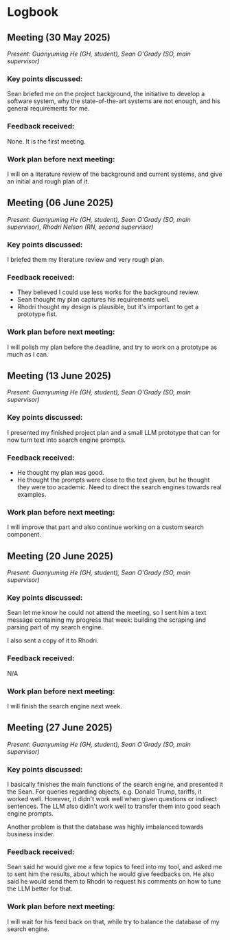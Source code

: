 # Logbook

## Meeting (30 May 2025)
*Present: Guanyuming He (GH, student), Sean O'Grady (SO, main supervisor)*

### Key points discussed:
Sean briefed me on the project background, the initiative to develop a software
system, why the state-of-the-art systems are not enough, and his general
requirements for me.

### Feedback received:
None. It is the first meeting.

### Work plan before next meeting:
I will on a literature review of the background and current systems, and give
an initial and rough plan of it.

## Meeting (06 June 2025)
*Present: Guanyuming He (GH, student), Sean O'Grady (SO, main supervisor),
Rhodri Nelson (RN, second supervisor)*

### Key points discussed:
I briefed them my literature review and very rough plan.

### Feedback received:
- They believed I could use less works for the background review.
- Sean thought my plan captures his requirements well.
- Rhodri thought my design is plausible, but it's important to get a prototype
  fist.

### Work plan before next meeting:
I will polish my plan before the deadline, and try to work on a prototype as
much as I can.

## Meeting (13 June 2025)
*Present: Guanyuming He (GH, student), Sean O'Grady (SO, main supervisor)*

### Key points discussed:
I presented my finished project plan and a small LLM prototype that can for now
turn text into search engine prompts.

### Feedback received:
- He thought my plan was good.
- He thought the prompts were close to the text given, but he thought they were
  too academic. Need to direct the search engines towards real examples.

### Work plan before next meeting:
I will improve that part and also continue working on a custom search
component.

## Meeting (20 June 2025)
*Present: Guanyuming He (GH, student), Sean O'Grady (SO, main supervisor)*

### Key points discussed:
Sean let me know he could not attend the meeting, so I sent him a text message
containing my progress that week: building the scraping and parsing part of my
search engine.

I also sent a copy of it to Rhodri.

### Feedback received:
N/A

### Work plan before next meeting:
I will finish the search engine next week.

## Meeting (27 June 2025)
*Present: Guanyuming He (GH, student), Sean O'Grady (SO, main supervisor)*

### Key points discussed:
I basically finishes the main functions of the search engine, and presented it
the Sean. For queries regarding objects, e.g. Donald Trump, tariffs, it worked
well. However, it didn't work well when given questions or indirect sentences.
The LLM also didin't work well to transfer them into good seach engine prompts.

Another problem is that the database was highly imbalanced towards business
insider.

### Feedback received:
Sean said he would give me a few topics to feed into my tool, and asked me to
sent him the results, about which he would give feedbacks on. He also said he
would send them to Rhodri to request his comments on how to tune the LLM better
for that.

### Work plan before next meeting:
I will wait for his feed back on that, while try to balance the database of my
search engine.
